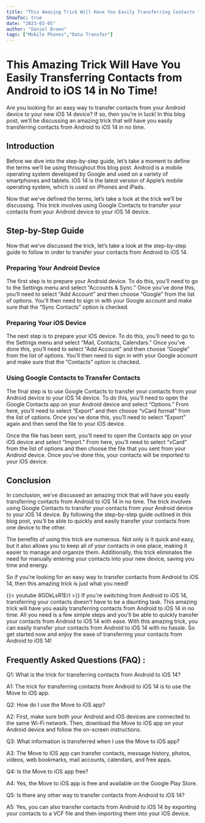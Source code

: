```yaml
---
title: "This Amazing Trick Will Have You Easily Transferring Contacts from Android to iOS 14 in No Time!"
ShowToc: true 
date: "2023-03-05"
author: "Daniel Brown" 
tags: ["Mobile Phones","Data Transfer"]
---
```

# This Amazing Trick Will Have You Easily Transferring Contacts from Android to iOS 14 in No Time!

Are you looking for an easy way to transfer contacts from your Android device to your new iOS 14 device? If so, then you’re in luck! In this blog post, we’ll be discussing an amazing trick that will have you easily transferring contacts from Android to iOS 14 in no time.

## Introduction

Before we dive into the step-by-step guide, let’s take a moment to define the terms we’ll be using throughout this blog post. Android is a mobile operating system developed by Google and used on a variety of smartphones and tablets. iOS 14 is the latest version of Apple’s mobile operating system, which is used on iPhones and iPads.

Now that we’ve defined the terms, let’s take a look at the trick we’ll be discussing. This trick involves using Google Contacts to transfer your contacts from your Android device to your iOS 14 device.

## Step-by-Step Guide

Now that we’ve discussed the trick, let’s take a look at the step-by-step guide to follow in order to transfer your contacts from Android to iOS 14.

### Preparing Your Android Device 

The first step is to prepare your Android device. To do this, you’ll need to go to the Settings menu and select “Accounts & Sync.” Once you’ve done this, you’ll need to select “Add Account” and then choose “Google” from the list of options. You’ll then need to sign in with your Google account and make sure that the “Sync Contacts” option is checked.

### Preparing Your iOS Device 

The next step is to prepare your iOS device. To do this, you’ll need to go to the Settings menu and select “Mail, Contacts, Calendars.” Once you’ve done this, you’ll need to select “Add Account” and then choose “Google” from the list of options. You’ll then need to sign in with your Google account and make sure that the “Contacts” option is checked.

### Using Google Contacts to Transfer Contacts

The final step is to use Google Contacts to transfer your contacts from your Android device to your iOS 14 device. To do this, you’ll need to open the Google Contacts app on your Android device and select “Options.” From here, you’ll need to select “Export” and then choose “vCard format” from the list of options. Once you’ve done this, you’ll need to select “Export” again and then send the file to your iOS device. 

Once the file has been sent, you’ll need to open the Contacts app on your iOS device and select “Import.” From here, you’ll need to select “vCard” from the list of options and then choose the file that you sent from your Android device. Once you’ve done this, your contacts will be imported to your iOS device.

## Conclusion

In conclusion, we’ve discussed an amazing trick that will have you easily transferring contacts from Android to iOS 14 in no time. The trick involves using Google Contacts to transfer your contacts from your Android device to your iOS 14 device. By following the step-by-step guide outlined in this blog post, you’ll be able to quickly and easily transfer your contacts from one device to the other. 

The benefits of using this trick are numerous. Not only is it quick and easy, but it also allows you to keep all of your contacts in one place, making it easier to manage and organize them. Additionally, this trick eliminates the need for manually entering your contacts into your new device, saving you time and energy. 

So if you’re looking for an easy way to transfer contacts from Android to iOS 14, then this amazing trick is just what you need!

{{< youtube 8GDkLsR1ErI >}} 
If you're switching from Android to iOS 14, transferring your contacts doesn't have to be a daunting task. This amazing trick will have you easily transferring contacts from Android to iOS 14 in no time. All you need is a few simple steps and you'll be able to quickly transfer your contacts from Android to iOS 14 with ease. With this amazing trick, you can easily transfer your contacts from Android to iOS 14 with no hassle. So get started now and enjoy the ease of transferring your contacts from Android to iOS 14!

## Frequently Asked Questions (FAQ) :
Q1: What is the trick for transferring contacts from Android to iOS 14?

A1: The trick for transferring contacts from Android to iOS 14 is to use the Move to iOS app.

Q2: How do I use the Move to iOS app?

A2: First, make sure both your Android and iOS devices are connected to the same Wi-Fi network. Then, download the Move to iOS app on your Android device and follow the on-screen instructions.

Q3: What information is transferred when I use the Move to iOS app?

A3: The Move to iOS app can transfer contacts, message history, photos, videos, web bookmarks, mail accounts, calendars, and free apps.

Q4: Is the Move to iOS app free?

A4: Yes, the Move to iOS app is free and available on the Google Play Store.

Q5: Is there any other way to transfer contacts from Android to iOS 14?

A5: Yes, you can also transfer contacts from Android to iOS 14 by exporting your contacts to a VCF file and then importing them into your iOS device.


